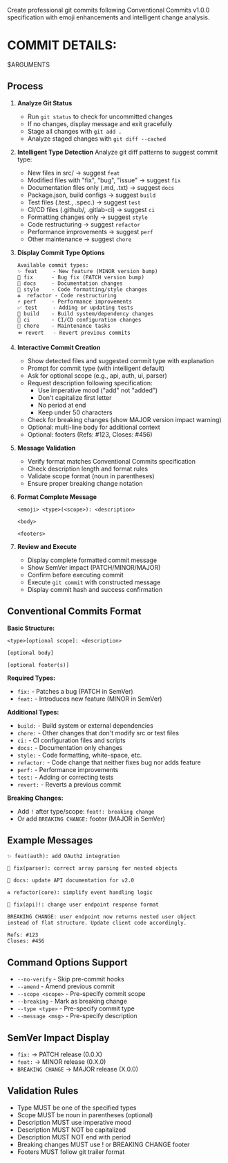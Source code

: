 Create professional git commits following Conventional Commits v1.0.0 specification with emoji enhancements and intelligent change analysis.

# COMMIT DETAILS:
$ARGUMENTS

## Process

1. **Analyze Git Status**
   - Run `git status` to check for uncommitted changes
   - If no changes, display message and exit gracefully
   - Stage all changes with `git add .`
   - Analyze staged changes with `git diff --cached`

2. **Intelligent Type Detection**
   Analyze git diff patterns to suggest commit type:
   - New files in src/ → suggest `feat`
   - Modified files with "fix", "bug", "issue" → suggest `fix`
   - Documentation files only (.md, .txt) → suggest `docs`
   - Package.json, build configs → suggest `build`
   - Test files (.test., .spec.) → suggest `test`
   - CI/CD files (.github/, .gitlab-ci) → suggest `ci`
   - Formatting changes only → suggest `style`
   - Code restructuring → suggest `refactor`
   - Performance improvements → suggest `perf`
   - Other maintenance → suggest `chore`

3. **Display Commit Type Options**
   ```
   Available commit types:
   ✨ feat     - New feature (MINOR version bump)
   🐛 fix      - Bug fix (PATCH version bump)
   📝 docs     - Documentation changes
   🎨 style    - Code formatting/style changes
   ♻️  refactor - Code restructuring
   ⚡ perf     - Performance improvements
   ✅ test     - Adding or updating tests
   🔧 build    - Build system/dependency changes
   🚀 ci       - CI/CD configuration changes
   🧹 chore    - Maintenance tasks
   ⏪ revert   - Revert previous commits
   ```

4. **Interactive Commit Creation**
   - Show detected files and suggested commit type with explanation
   - Prompt for commit type (with intelligent default)
   - Ask for optional scope (e.g., api, auth, ui, parser)
   - Request description following specification:
     * Use imperative mood ("add" not "added")
     * Don't capitalize first letter
     * No period at end
     * Keep under 50 characters
   - Check for breaking changes (show MAJOR version impact warning)
   - Optional: multi-line body for additional context
   - Optional: footers (Refs: #123, Closes: #456)

5. **Message Validation**
   - Verify format matches Conventional Commits specification
   - Check description length and format rules
   - Validate scope format (noun in parentheses)
   - Ensure proper breaking change notation

6. **Format Complete Message**
   ```
   <emoji> <type>(<scope>): <description>
   
   <body>
   
   <footers>
   ```

7. **Review and Execute**
   - Display complete formatted commit message
   - Show SemVer impact (PATCH/MINOR/MAJOR)
   - Confirm before executing commit
   - Execute `git commit` with constructed message
   - Display commit hash and success confirmation

## Conventional Commits Format

**Basic Structure:**
```
<type>[optional scope]: <description>

[optional body]

[optional footer(s)]
```

**Required Types:**
- `fix:` - Patches a bug (PATCH in SemVer)
- `feat:` - Introduces new feature (MINOR in SemVer)

**Additional Types:**
- `build:` - Build system or external dependencies
- `chore:` - Other changes that don't modify src or test files
- `ci:` - CI configuration files and scripts
- `docs:` - Documentation only changes
- `style:` - Code formatting, white-space, etc.
- `refactor:` - Code change that neither fixes bug nor adds feature
- `perf:` - Performance improvements
- `test:` - Adding or correcting tests
- `revert:` - Reverts a previous commit

**Breaking Changes:**
- Add `!` after type/scope: `feat!: breaking change`
- Or add `BREAKING CHANGE:` footer (MAJOR in SemVer)

## Example Messages

```
✨ feat(auth): add OAuth2 integration

🐛 fix(parser): correct array parsing for nested objects

📝 docs: update API documentation for v2.0

♻️ refactor(core): simplify event handling logic

🐛 fix(api)!: change user endpoint response format

BREAKING CHANGE: user endpoint now returns nested user object
instead of flat structure. Update client code accordingly.

Refs: #123
Closes: #456
```

## Command Options Support

- `--no-verify` - Skip pre-commit hooks
- `--amend` - Amend previous commit
- `--scope <scope>` - Pre-specify commit scope
- `--breaking` - Mark as breaking change
- `--type <type>` - Pre-specify commit type
- `--message <msg>` - Pre-specify description

## SemVer Impact Display

- `fix:` → PATCH release (0.0.X)
- `feat:` → MINOR release (0.X.0)
- `BREAKING CHANGE` → MAJOR release (X.0.0)

## Validation Rules

- Type MUST be one of the specified types
- Scope MUST be noun in parentheses (optional)
- Description MUST use imperative mood
- Description MUST NOT be capitalized
- Description MUST NOT end with period
- Breaking changes MUST use ! or BREAKING CHANGE footer
- Footers MUST follow git trailer format